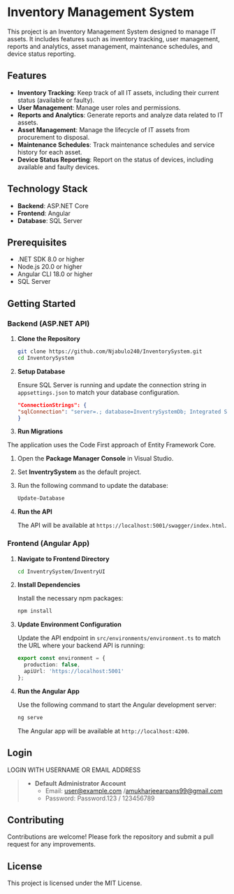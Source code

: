 # Inventory Management System

This project is an Inventory Management System designed to manage IT assets. It includes features such as inventory tracking, user management, reports and analytics, asset management, maintenance schedules, and device status reporting.

## Features

- **Inventory Tracking**: Keep track of all IT assets, including their current status (available or faulty).
- **User Management**: Manage user roles and permissions.
- **Reports and Analytics**: Generate reports and analyze data related to IT assets.
- **Asset Management**: Manage the lifecycle of IT assets from procurement to disposal.
- **Maintenance Schedules**: Track maintenance schedules and service history for each asset.
- **Device Status Reporting**: Report on the status of devices, including available and faulty devices.

## Technology Stack

- **Backend**: ASP.NET Core
- **Frontend**: Angular
- **Database**: SQL Server

## Prerequisites

- .NET SDK 8.0 or higher
- Node.js 20.0 or higher
- Angular CLI 18.0 or higher
- SQL Server

## Getting Started

### Backend (ASP.NET API)

1. **Clone the Repository**

    ```sh
    git clone https://github.com/Njabulo240/InventorySystem.git
    cd InventorySystem
    ```

2. **Setup Database**

    Ensure SQL Server is running and update the connection string in `appsettings.json` to match your database configuration.

    ```json
    "ConnectionStrings": {
   "sqlConnection": "server=.; database=InventrySystemDb; Integrated Security=true; TrustServerCertificate=true"
    }
    ```

3. **Run Migrations**

The application uses the Code First approach of Entity Framework Core. 
1. Open the **Package Manager Console** in Visual Studio.
2. Set **InventrySystem** as the default project.
3. Run the following command to update the database:

    ```powershell
    Update-Database
    ```

4. **Run the API**

    The API will be available at `https://localhost:5001/swagger/index.html`.

### Frontend (Angular App)

1. **Navigate to Frontend Directory**

    ```sh
    cd InventrySystem/InventryUI
    ```

2. **Install Dependencies**

    Install the necessary npm packages:

    ```sh
    npm install
    ```

3. **Update Environment Configuration**

    Update the API endpoint in `src/environments/environment.ts` to match the URL where your backend API is running:

    ```typescript
    export const environment = {
      production: false,
      apiUrl: 'https://localhost:5001'
    };
    ```

4. **Run the Angular App**

    Use the following command to start the Angular development server:

    ```sh
    ng serve
    ```

    The Angular app will be available at `http://localhost:4200`.

## Login

LOGIN WITH USERNAME OR EMAIL ADDRESS
> * **Default Administrator Account**
>   * Email:    user@example.com /amukharjeearpans99@gmail.com
>   * Password: Password.123 /  123456789

## Contributing

Contributions are welcome! Please fork the repository and submit a pull request for any improvements.

## License

This project is licensed under the MIT License.
